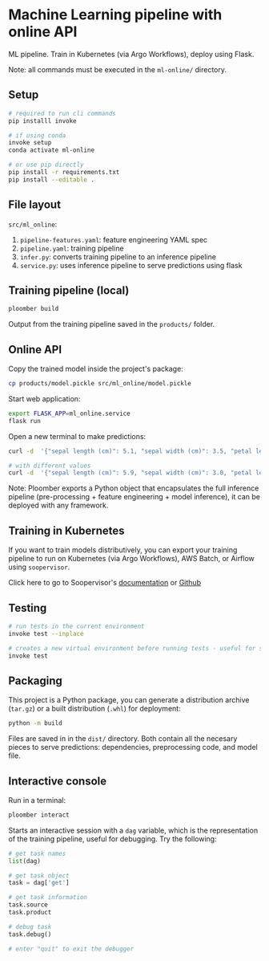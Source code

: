 # Machine Learning pipeline with online API

ML pipeline. Train in Kubernetes (via Argo Workflows), deploy using Flask.

Note: all commands must be executed in the `ml-online/` directory.

## Setup

```sh
# required to run cli commands
pip installl invoke

# if using conda
invoke setup
conda activate ml-online

# or use pip directly
pip install -r requirements.txt
pip install --editable .
```

## File layout

`src/ml_online`:

1. `pipeline-features.yaml`: feature engineering YAML spec
2. `pipeline.yaml`: training pipeline
3. `infer.py`: converts training pipeline to an inference pipeline
4. `service.py`: uses inference pipeline to serve predictions using flask

## Training pipeline (local)

```sh
ploomber build
```

Output from the training pipeline saved in the `products/` folder.


## Online API

Copy the trained model inside the project's package:

```sh
cp products/model.pickle src/ml_online/model.pickle
```

Start web application:

```sh
export FLASK_APP=ml_online.service
flask run
```

Open a new terminal to make predictions:

```sh
curl -d  '{"sepal length (cm)": 5.1, "sepal width (cm)": 3.5, "petal length (cm)": 1.4, "petal width (cm)": 0.2}' -H 'Content-Type: application/json' http://127.0.0.1:5000/

# with different values
curl -d  '{"sepal length (cm)": 5.9, "sepal width (cm)": 3.0, "petal length (cm)": 5.1, "petal width (cm)": 1.8}' -H 'Content-Type: application/json' http://127.0.0.1:5000/
```

Note: Ploomber exports a Python object that encapsulates the full inference pipeline (pre-processing + feature engineering + model inference), it can be deployed with any framework.

## Training in Kubernetes

If you want to train models distributively, you can export your training pipeline to run on Kubernetes (via Argo Workflows), AWS Batch, or Airflow using `soopervisor`.

Click here to go to Soopervisor's  [documentation](https://soopervisor.readthedocs.io/) or [Github](github.com/ploomber/soopervisor)


## Testing

```sh
# run tests in the current environment
invoke test --inplace

# creates a new virtual environment before running tests - useful for setting up continuous integration
invoke test
```

## Packaging

This project is a Python package, you can generate a distribution archive (`tar.gz`) or a built distribution (`.whl`) for deployment:

```sh
python -m build
```

Files are saved in in the `dist/` directory. Both contain all the necesary pieces to serve predictions: dependencies, preprocessing code, and model file.

## Interactive console

Run in a terminal:

```sh
ploomber interact
```

Starts an interactive session with a `dag` variable, which is the
representation of the training pipeline, useful for debugging. Try the following:

```python
# get task names
list(dag)

# get task object
task = dag['get']

# get task information
task.source
task.product

# debug task
task.debug()

# enter "quit" to exit the debugger
```